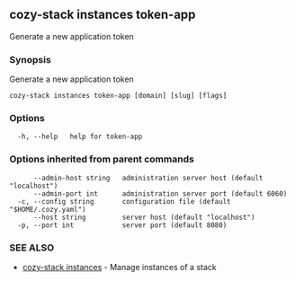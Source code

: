 ## cozy-stack instances token-app

Generate a new application token

### Synopsis

Generate a new application token

```
cozy-stack instances token-app [domain] [slug] [flags]
```

### Options

```
  -h, --help   help for token-app
```

### Options inherited from parent commands

```
      --admin-host string   administration server host (default "localhost")
      --admin-port int      administration server port (default 6060)
  -c, --config string       configuration file (default "$HOME/.cozy.yaml")
      --host string         server host (default "localhost")
  -p, --port int            server port (default 8080)
```

### SEE ALSO

* [cozy-stack instances](cozy-stack_instances.md)	 - Manage instances of a stack


